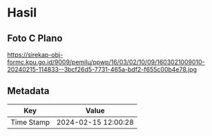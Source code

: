 # Hasil

## Foto C Plano

https://sirekap-obj-formc.kpu.go.id/9009/pemilu/ppwp/16/03/02/10/09/1603021009010-20240215-114833--3bcf26d5-7731-465a-bdf2-f655c00b4e78.jpg


## Metadata

| Key        | Value               |
| ---------- | ------------------- |
| Time Stamp | 2024-02-15 12:00:28 |




